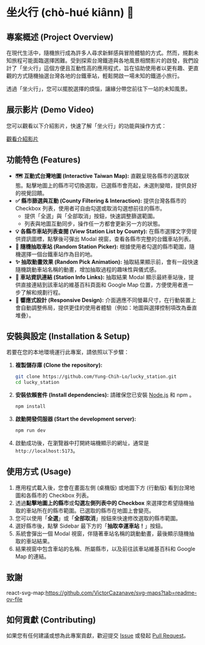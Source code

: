 # 坐火行 (chò-hué kiânn) 🚆

## 專案概述 (Project Overview)

在現代生活中，隨機旅行成為許多人尋求新鮮感與冒險體驗的方式。然而，規劃未知旅程可能面臨選擇困難。受到探索台灣鐵道與各地風景相關影片的啟發，我們設計了「坐火行」這個方便且互動性高的應用程式，旨在協助使用者以更有趣、更直觀的方式隨機抽選台灣各地的台鐵車站，輕鬆開啟一場未知的鐵道小旅行。

透過「坐火行」，您可以擺脫選擇的煩惱，讓緣分帶您前往下一站的未知風景。

## 展示影片 (Demo Video)

您可以觀看以下介紹影片，快速了解「坐火行」的功能與操作方式：

[觀看介紹影片](intro.mp4) 

## 功能特色 (Features)

-   **🗺️ 互動式台灣地圖 (Interactive Taiwan Map):**
    直觀呈現各縣市的選取狀態。點擊地圖上的縣市可切換選取，已選縣市會亮起，未選則變暗，提供良好的視覺回饋。
-   **✅ 縣市篩選與互動 (County Filtering & Interaction):**
    提供台灣各縣市的 Checkbox 列表，使用者可自由勾選或取消勾選想前往的縣市。
    -   提供「全選」與「全部取消」按鈕，快速調整篩選範圍。
    -   列表與地圖互動同步，操作任一方都會更新另一方的狀態。
-   **💡 各縣市車站列表查閱 (View Station List by County):**
    在縣市選擇文字旁提供資訊圖標，點擊後可彈出 Modal 視窗，查看各縣市完整的台鐵車站列表。
-   **🎯 隨機抽取車站 (Random Station Picker):**
    根據使用者勾選的縣市範圍，隨機選擇一個台鐵車站作為目的地。
-   **✨ 抽取動畫效果 (Random Pick Animation):**
    抽取結果顯示前，會有一段快速隨機跳動車站名稱的動畫，增加抽取過程的趣味性與儀式感。
-   **📍 車站資訊連結 (Station Info Links):**
    抽取結果 Modal 顯示最終車站後，提供直接連結到該車站的維基百科頁面和 Google Map 位置，方便使用者進一步了解和規劃行程。
-   **📱 響應式設計 (Responsive Design):**
    介面適應不同螢幕尺寸，在行動裝置上會自動調整佈局，提供更佳的使用者體驗（例如：地圖與選擇控制項改為垂直堆疊）。

## 安裝與設定 (Installation & Setup)

若要在您的本地環境運行此專案，請依照以下步驟：

1.  **複製儲存庫 (Clone the repository):**
    ```bash
    git clone https://github.com/Yung-Chih-Lo/lucky_station.git
    cd lucky_station
    ```
2.  **安裝依賴套件 (Install dependencies):**
    請確保您已安裝 [Node.js](https://nodejs.org/) 和 npm 。
    ```bash
    npm install
    ```
3.  **啟動開發伺服器 (Start the development server):**
    ```bash
    npm run dev
    ```
4.  啟動成功後，在瀏覽器中打開終端機顯示的網址，通常是 `http://localhost:5173`。

## 使用方式 (Usage)

1.  應用程式載入後，您會在畫面左側 (桌機版) 或地圖下方 (行動版) 看到台灣地圖和各縣市的 Checkbox 列表。
2.  透過**點擊地圖上的縣市**或**勾選左側列表中的 Checkbox** 來選擇您希望隨機抽取的車站所在的縣市範圍。已選取的縣市在地圖上會變亮。
3.  您可以使用「**全選**」或「**全部取消**」按鈕來快速修改選取的縣市範圍。
4.  選好縣市後，點擊 Sidebar 最下方的「**抽取幸運車站！**」按鈕。
5.  系統會彈出一個 Modal 視窗，伴隨著車站名稱的跳動動畫，最後顯示隨機抽取的車站結果。
6.  結果視窗中包含車站的名稱、所屬縣市，以及前往該車站維基百科和 Google Map 的連結。

## 致謝 

react-svg-map:https://github.com/VictorCazanave/svg-maps?tab=readme-ov-file

## 如何貢獻 (Contributing)

如果您有任何建議或想為此專案貢獻，歡迎提交 [Issue](https://github.com/Yung-Chih-Lo/lucky_station/issues) 或發起 [Pull Request](https://github.com/Yung-Chih-Lo/lucky_station/pulls)。

